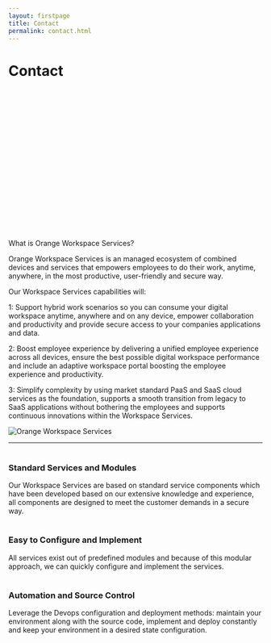```yaml
---
layout: firstpage
title: Contact
permalink: contact.html
---
```


<style type="text/css">
    .bgimg {
        background-image: url('../images/contact-bg.jpg');
        background-position:center;
	    background-size: 100%;
	    background-repeat: no-repeat
    }
    .jumbotron-height {
        height: 350px;
    }
</style>

<div class="jumbotron jumbotron-height bgimg">
    <div class="container">
        <h1>Contact</h1>
        <p></p>
        <p></p>
    </div>
</div>

<div class="container">
    <div class="row-nopadding">
        <div class="col-md-6">
            <h7 class="header-light regular-pad">What is Orange Workspace Services?</h7>
                <p class="lead">Orange Workspace Services is an managed ecosystem of combined devices and services that 
                    empowers employees to do their work, anytime, anywhere, in the most productive, user-friendly 
                    and secure way.</p> 
                <p class="lead">Our Workspace Services capabilities will:</p>
                <p class="lead">1: Support hybrid work scenarios so you can consume your digital workspace anytime, anywhere and on any device, empower collaboration and productivity and provide secure access to your
                    companies applications and data.</p>
                <p class="lead">2: Boost employee experience by delivering a unified employee experience across all devices, ensure the best possible digital workspace performance and 
                    include an adaptive workspace portal boosting the employee experience and productivity.</p>
                <p class="lead">3: Simplify complexity by using market standard PaaS and SaaS cloud services as the foundation, supports a smooth transition from 
                    legacy to SaaS applications without bothering the employees and supports continuous innovations within the Workspace Services.
                </p>
        </div>
        <div class="col-md-6">
			  <img src="{{ "/assets/images/illustration.png" | relative_url }}" alt="Orange Workspace Services" class="img-responsive">
        </div>
    </div>
</div>
<div class="container">
    <div class="row-nopadding">
        <div class="col-sm-12">
            <hr>
        </div>
    </div>
</div>
<div class="container">
    <div class="row-nopadding">
        <div class="col-sm-4">
            <h1 class="text-center"><i class="fa fa-cogs" aria-hidden="true"></i></h1>
            <h3 class="text-center">Standard Services and Modules</h3>
            <p>Our Workspace Services are based on standard service components which have been developed based on our extensive knowledge 
                and experience, all components are designed to meet the customer demands in a secure way.</p>
        </div>
        <div class="col-sm-4">
            <h1 class="text-center"><i class="fa fa-pencil" aria-hidden="true"></i></h1>
            <h3 class="text-center">Easy to Configure and Implement</h3>
            <p>All services exist out of predefined modules and because of this modular approach, we 
                can quickly configure and implement the services.</p>
        </div>
        <div class="col-sm-4">
            <h1 class="text-center"><i class="fa fa-code-fork" aria-hidden="true"></i></h1>
            <h3 class="text-center">Automation and Source Control</h3>
            <p>Leverage the Devops configuration and deployment methods: maintain your environment along with the source code, implement and deploy 
                constantly and keep your environment in a desired state configuration.</p>
        </div>
    </div>
</div>

